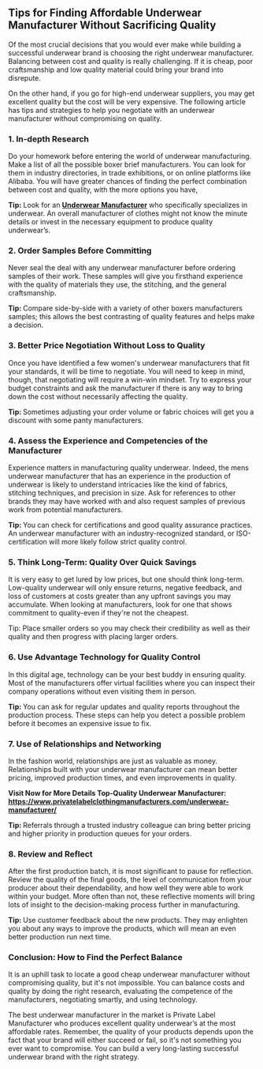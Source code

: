 <h2>Tips for Finding Affordable Underwear Manufacturer Without Sacrificing Quality</h2>
<p>Of the most crucial decisions that you would ever make while building a successful underwear brand is choosing the right underwear manufacturer. Balancing between cost and quality is really challenging. If it is cheap, poor craftsmanship and low quality material could bring your brand into disrepute. </p>
<p>On the other hand, if you go for high-end underwear suppliers, you may get excellent quality but the cost will be very expensive. The following article has tips and strategies to help you negotiate with an underwear manufacturer without compromising on quality.</p>
<h3>1. In-depth Research</h3>
<p>Do your homework before entering the world of underwear manufacturing. Make a list of all the possible boxer brief manufacturers. You can look for them in industry directories, in trade exhibitions, or on online platforms like Alibaba. You will have greater chances of finding the perfect combination between cost and quality, with the more options you have,</p>
<p><strong>Tip:</strong> Look for an <strong><a href="https://www.privatelabelclothingmanufacturers.com/underwear-manufacturer/">Underwear Manufacturer</a></strong> who specifically specializes in underwear. An overall manufacturer of clothes might not know the minute details or invest in the necessary equipment to produce quality underwear’s.</p>
<h3>2. Order Samples Before Committing</h3>
<p>Never seal the deal with any underwear manufacturer before ordering samples of their work. These samples will give you firsthand experience with the quality of materials they use, the stitching, and the general craftsmanship. </p>
<p><strong>Tip: </strong>Compare side-by-side with a variety of other boxers manufacturers samples; this allows the best contrasting of quality features and helps make a decision.</p>
<h3>3. Better Price Negotiation Without Loss to Quality</h3>
<p>Once you have identified a few women's underwear manufacturers that fit your standards, it will be time to negotiate. You will need to keep in mind, though, that negotiating will require a win-win mindset. Try to express your budget constraints and ask the manufacturer if there is any way to bring down the cost without necessarily affecting the quality.</p>
<p><strong>Tip: </strong>Sometimes adjusting your order volume or fabric choices will get you a discount with some panty manufacturers.</p>
<h3>4. Assess the Experience and Competencies of the Manufacturer</h3>
<p>Experience matters in manufacturing quality underwear. Indeed, the mens underwear manufacturer that has an experience in the production of underwear is likely to understand intricacies like the kind of fabrics, stitching techniques, and precision in size. Ask for references to other brands they may have worked with and also request samples of previous work from potential manufacturers.</p>
<p><strong>Tip: </strong>You can check for certifications and good quality assurance practices. An underwear manufacturer with an industry-recognized standard, or ISO-certification will more likely follow strict quality control. </p>
<h3>5. Think Long-Term: Quality Over Quick Savings</h3>
<p>It is very easy to get lured by low prices, but one should think long-term. Low-quality underwear will only ensure returns, negative feedback, and loss of customers at costs greater than any upfront savings you may accumulate. When looking at manufacturers, look for one that shows commitment to quality-even if they're not the cheapest.</p>
<p>Tip: Place smaller orders so you may check their credibility as well as their quality and then progress with placing larger orders.</p>
<h3>6. Use Advantage Technology for Quality Control</h3>
<p>In this digital age, technology can be your best buddy in ensuring quality. Most of the manufacturers offer virtual facilities where you can inspect their company operations without even visiting them in person.</p>
<p><strong>Tip: </strong>You can ask for regular updates and quality reports throughout the production process. These steps can help you detect a possible problem before it becomes an expensive issue to fix.</p>
<h3>7. Use of Relationships and Networking</h3>
<p>In the fashion world, relationships are just as valuable as money. Relationships built with your underwear manufacturer can mean better pricing, improved production times, and even improvements in quality. </p>
<p><strong>Visit Now for More Details Top-Quality Underwear Manufacturer: <span data-sheets-root="1"><a class="in-cell-link" href="https://www.privatelabelclothingmanufacturers.com/underwear-manufacturer/" target="_blank" rel="noopener">https://www.privatelabelclothingmanufacturers.com/underwear-manufacturer/</a></span></strong></p>
<p><strong>Tip: </strong>Referrals through a trusted industry colleague can bring better pricing and higher priority in production queues for your orders.</p>
<h3>8. Review and Reflect</h3>
<p>After the first production batch, it is most significant to pause for reflection. Review the quality of the final goods, the level of communication from your producer about their dependability, and how well they were able to work within your budget. More often than not, these reflective moments will bring lots of insight to the decision-making process further in manufacturing.</p>
<p><strong>Tip: </strong>Use customer feedback about the new products. They may enlighten you about any ways to improve the products, which will mean an even better production run next time.</p>
<h3>Conclusion: How to Find the Perfect Balance</h3>
<p>It is an uphill task to locate a good cheap underwear manufacturer without compromising quality, but it's not impossible. You can balance costs and quality by doing the right research, evaluating the competence of the manufacturers, negotiating smartly, and using technology. </p>
<p>The best underwear manufacturer in the market is Private Label Manufacturer who produces excellent quality underwear’s at the most affordable rates. Remember, the quality of your products depends upon the fact that your brand will either succeed or fail, so it's not something you ever want to compromise. You can build a very long-lasting successful underwear brand with the right strategy.</p>
<p> </p>
<p> </p>
<p> </p>
<p> </p>
